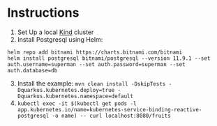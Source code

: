 # Instructions

1. Set Up a local [Kind](https://kind.sigs.k8s.io/docs/user/quick-start/) cluster
2. Install Postgresql using Helm: 

```
helm repo add bitnami https://charts.bitnami.com/bitnami
helm install postgresql bitnami/postgresql --version 11.9.1 --set auth.username=superman --set auth.password=superman --set auth.database=db
```

3. Install the example: `mvn clean install -DskipTests -Dquarkus.kubernetes.deploy=true -Dquarkus.kubernetes.namespace=default`
4. `kubectl exec -it $(kubectl get pods -l app.kubernetes.io/name=kubernetes-service-binding-reactive-postgresql -o name) -- curl localhost:8080/fruits`